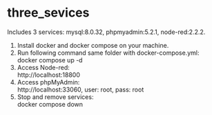 # three_sevices
Includes 3 services: mysql:8.0.32, phpmyadmin:5.2.1, node-red:2.2.2.

1. Install docker and docker compose on your machine.
2. Run following command same folder with docker-compose.yml:<br/>
	docker compose up -d
3. Access Node-red:<br/>
	http://localhost:18800
4. Access phpMyAdmin:<br/>
	http://localhost:33060, user: root, pass: root
5. Stop and remove services:<br/>
	docker compose down